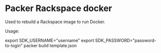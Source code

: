 # Packer Rackspace docker

Used to rebuild a Rackspace image to run Docker.

Usage:

export SDK_USERNAME="username"
export SDK_PASSWORD="password-to-login"
packer build template.json

